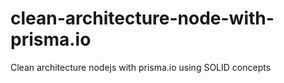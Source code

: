 # clean-architecture-node-with-prisma.io

Clean architecture nodejs with prisma.io using SOLID concepts
